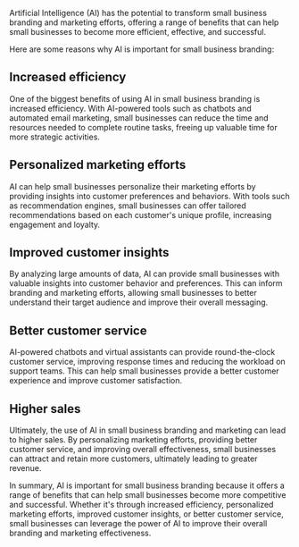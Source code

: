 

Artificial Intelligence (AI) has the potential to transform small business branding and marketing efforts, offering a range of benefits that can help small businesses to become more efficient, effective, and successful.

Here are some reasons why AI is important for small business branding:

Increased efficiency
--------------------

One of the biggest benefits of using AI in small business branding is increased efficiency. With AI-powered tools such as chatbots and automated email marketing, small businesses can reduce the time and resources needed to complete routine tasks, freeing up valuable time for more strategic activities.

Personalized marketing efforts
------------------------------

AI can help small businesses personalize their marketing efforts by providing insights into customer preferences and behaviors. With tools such as recommendation engines, small businesses can offer tailored recommendations based on each customer's unique profile, increasing engagement and loyalty.

Improved customer insights
--------------------------

By analyzing large amounts of data, AI can provide small businesses with valuable insights into customer behavior and preferences. This can inform branding and marketing efforts, allowing small businesses to better understand their target audience and improve their overall messaging.

Better customer service
-----------------------

AI-powered chatbots and virtual assistants can provide round-the-clock customer service, improving response times and reducing the workload on support teams. This can help small businesses provide a better customer experience and improve customer satisfaction.

Higher sales
------------

Ultimately, the use of AI in small business branding and marketing can lead to higher sales. By personalizing marketing efforts, providing better customer service, and improving overall effectiveness, small businesses can attract and retain more customers, ultimately leading to greater revenue.

In summary, AI is important for small business branding because it offers a range of benefits that can help small businesses become more competitive and successful. Whether it's through increased efficiency, personalized marketing efforts, improved customer insights, or better customer service, small businesses can leverage the power of AI to improve their overall branding and marketing effectiveness.
